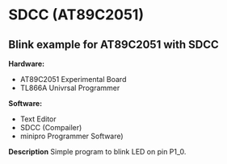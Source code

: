 # SDCC (AT89C2051)
## Blink example for AT89C2051 with SDCC

**Hardware:**
- AT89C2051 Experimental Board
- TL866A Univrsal Programmer

**Software:**
- Text Editor
- SDCC (Compailer)
- minipro Programmer Software)

**Description**
Simple program to blink LED on pin P1_0.
